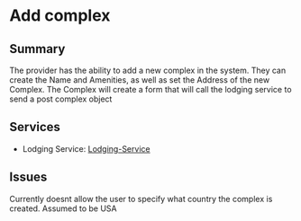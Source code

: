 # Add complex
## Summary
The provider has the ability to add a new complex in the system. They can create the Name and Amenities, as well as set the Address of the new Complex. The Complex will create a form that will call the lodging service to send a post complex object

## Services
- Lodging Service: [Lodging-Service]

## Issues
Currently doesnt allow the user to specify what country the complex is created. Assumed to be USA



[Lodging-Service]: ../../Services/Lodging/Lodging.md